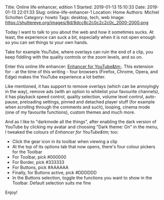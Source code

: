 Title: Online life enhancer, edition 1
Started: 2019-01-13 15:10:33
Date: 2019-01-13 22:01:33
Slug: online-life-enhancer-1
Location: Home
Authors: Michiel Scholten
Category: howto
Tags: desktop, tech, web
Image: https://shuttereye.org/images/8d/8dcc8c2c0c2c2c0c_2000-2000.png

Today I want to talk to you about the web and how it sometimes sucks. At least, the experience can suck a bit, especially when it is not open enough so you can set things to your own hands.

Take for example YouTube, where overlays can ruin the end of a clip, you keep fiddling with the quality controls or the zoom levels, and so on.

Enter this online life enhancer: [Enhancer for YouTube&tm;](https://www.mrfdev.com/enhancer-for-youtube). This extension for - at the time of this writing - four browsers (Firefox, Chrome, Opera, and Edge) makes the YouTube experience a lot better.

Like mentioned, it has support to remove overlays (which can be annoyingly in the way), remove ads (with an option to whitelist your favourite channels), it has playback speed control, quality selection, volume level control, auto-pause, preloading settings, pinned and detached player stuff (for example when scrolling through the comments and such), looping, cinema mode (one of my favourite functions), custom themes and much more.

And as I like to "darkmode all the things", after enabling the dark version of YouTube by clicking my avatar and choosing "Dark theme: On" in the menu, I tweaked the colours of *Enhancer for YouTube&tm;* too:

- Click the gear icon in its toolbar when viewing a clip
- At the top of its options tab that now opens, there's four colour pickers for the Toolbar
- For Toolbar, pick #000000
- For Border, pick #333333
- For Buttons, pick #AAAAAA
- Finally, for Buttons active, pick #DDDDDD
- In the Buttons selection, toggle the functions you want to show in the Toolbar. Default selection suits me fine

Enjoy!

